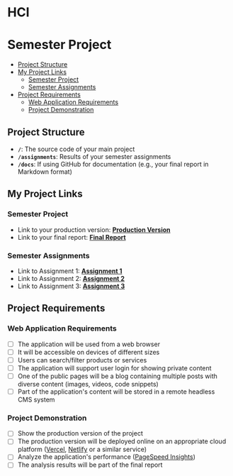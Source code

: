 # HCI
# Semester Project <!-- omit in toc -->

- [Project Structure](#project-structure)
- [My Project Links](#my-project-links)
  - [Semester Project](#semester-project)
  - [Semester Assignments](#semester-assignments)
- [Project Requirements](#project-requirements)
  - [Web Application Requirements](#web-application-requirements)
  - [Project Demonstration](#project-demonstration)

## Project Structure

- **`/`**: The source code of your main project
- **`/assignments`**: Results of your semester assignments
- **`/docs`**: If using GitHub for documentation (e.g., your final report in Markdown format)

## My Project Links

### Semester Project

- Link to your production version: [**Production Version**](URL_TO_PRODUCTION_VERSION) <!-- Replace with actual URL -->
- Link to your final report: [**Final Report**](URL_TO_FINAL_REPORT) <!-- Replace with actual URL -->
<!-- Add more as necessary -->

### Semester Assignments

- Link to Assignment 1: [**Assignment 1**](https://github.com/tradov00/HCI/blob/main/assignments/assignment1/Assignment%201.mp4) <!-- Replace with actual URL -->
- Link to Assignment 2: [**Assignment 2**](URL_TO_ASSIGNMENT_2) <!-- Replace with actual URL -->
- Link to Assignment 3: [**Assignment 3**](URL_TO_ASSIGNMENT_3) <!-- Replace with actual URL -->
<!-- Add more assignments as necessary -->

## Project Requirements

### Web Application Requirements

- [ ] The application will be used from a web browser
- [ ] It will be accessible on devices of different sizes
- [ ] Users can search/filter products or services
- [ ] The application will support user login for showing private content
- [ ] One of the public pages will be a blog containing multiple posts with diverse content (images, videos, code snippets)
- [ ] Part of the application's content will be stored in a remote headless CMS system

### Project Demonstration

- [ ] Show the production version of the project
- [ ] The production version will be deployed online on an appropriate cloud platform ([Vercel](https://vercel.com), [Netlify](https://www.netlify.com/) or a similar service)
- [ ] Analyze the application's performance ([PageSpeed Insights](https://pagespeed.web.dev/))
- [ ] The analysis results will be part of the final report
